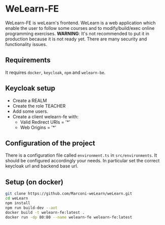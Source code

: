 # WeLearn-FE
WeLearn-FE is weLearn's frontend. WeLearn is a web application which enable the user to follow some courses and to modify/build/exec online programming exercises.
**WARNING**: It's not recommended to put it in production because it is not ready yet. There are many security and functionality issues.
## Requirements
It requires ```docker```, ```keycloak```, ```npm``` and ```welearn-be```.
## Keycloak setup
* Create a REALM
* Create the role TEACHER
* Add some users.
* Create a client welearn-fe with:
  * Valid Redirect URIs = '*'
  * Web Origins = '*'
## Configuration of the project
There is a configuration file called ```environment.ts``` in ```src/environments```. It should be configured accordingly your needs.
In particular set the correct keycloak url and backend base url.
## Setup (on docker)
```bash
git clone https://github.com/Marconi-weLearn/weLearn.git
cd weLearn
npm install
npm run build-dev --aot
docker build -t welearn-fe:latest .
docker run -dp 80:80 --name welearn-fe welearn-fe:latest
```

